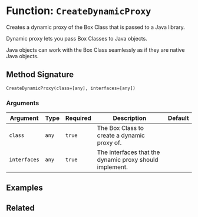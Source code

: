 [comment]: # (Note: This documentation is generated dynamically in the build process.  To modify the contents, change the javadoc on the _invoke method of the BIF class)

# Function: `CreateDynamicProxy`

Creates a dynamic proxy of the Box Class that is passed to a Java library.

Dynamic proxy lets you pass Box Classes to Java objects.

 Java objects can work with the Box Class seamlessly as if they are native
 Java objects.

## Method Signature

```
CreateDynamicProxy(class=[any], interfaces=[any])
```

### Arguments


| Argument | Type | Required | Description | Default |
|----------|------|----------|-------------|---------|
| `class` | `any` | `true` | The Box Class to create a dynamic proxy of. |  |
| `interfaces` | `any` | `true` | The interfaces that the dynamic proxy should implement. |  |

## Examples



## Related


